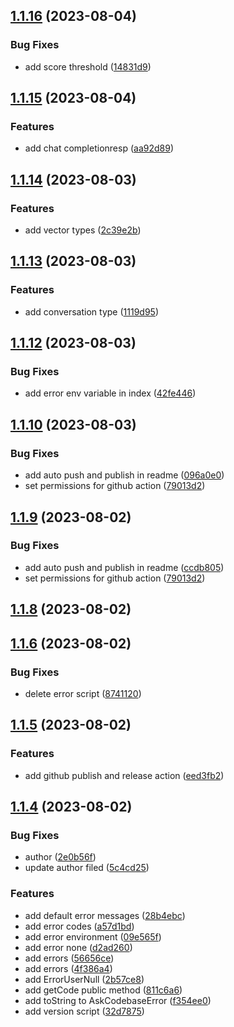 ## [1.1.16](https://github.com/jipitiai/askcodebase-common/compare/v1.1.15...v1.1.16) (2023-08-04)


### Bug Fixes

* add score threshold ([14831d9](https://github.com/jipitiai/askcodebase-common/commit/14831d9e87d0e6bdaf5cc76955600134a7feaf2a))



## [1.1.15](https://github.com/jipitiai/askcodebase-common/compare/v1.1.14...v1.1.15) (2023-08-04)


### Features

* add chat completionresp ([aa92d89](https://github.com/jipitiai/askcodebase-common/commit/aa92d8908ceae3484e0402dbeab93bdb634ffb8f))



## [1.1.14](https://github.com/jipitiai/askcodebase-common/compare/v1.1.13...v1.1.14) (2023-08-03)


### Features

* add vector types ([2c39e2b](https://github.com/jipitiai/askcodebase-common/commit/2c39e2be846edb40826a7e55c260fda8c344fcae))



## [1.1.13](https://github.com/jipitiai/askcodebase-common/compare/v1.1.12...v1.1.13) (2023-08-03)


### Features

* add conversation type ([1119d95](https://github.com/jipitiai/askcodebase-common/commit/1119d95e287d903c64d6c6f76fce246652bdd439))



## [1.1.12](https://github.com/jipitiai/askcodebase-common/compare/v1.1.10...v1.1.12) (2023-08-03)


### Bug Fixes

* add error env variable in index ([42fe446](https://github.com/jipitiai/askcodebase-common/commit/42fe446236af5a6772efe43403ada391cf5d52e3))



## [1.1.10](https://github.com/jipitiai/askcodebase-common/compare/v1.1.8...v1.1.10) (2023-08-03)


### Bug Fixes

* add auto push and publish in readme ([096a0e0](https://github.com/jipitiai/askcodebase-common/commit/096a0e0e59e2783bc55ad9334c619857819b16fe))
* set permissions for github action ([79013d2](https://github.com/jipitiai/askcodebase-common/commit/79013d2c3f3cf7ffc39b395228c5ad485e8c1746))



## [1.1.9](https://github.com/jipitiai/askcodebase-common/compare/v1.1.8...v1.1.9) (2023-08-02)


### Bug Fixes

* add auto push and publish in readme ([ccdb805](https://github.com/jipitiai/askcodebase-common/commit/ccdb805e0be4a475feb4d9ea90c10723e502d89b))
* set permissions for github action ([79013d2](https://github.com/jipitiai/askcodebase-common/commit/79013d2c3f3cf7ffc39b395228c5ad485e8c1746))



## [1.1.8](https://github.com/jipitiai/askcodebase-common/compare/v1.1.6...v1.1.8) (2023-08-02)



## [1.1.6](https://github.com/jipitiai/askcodebase-common/compare/v1.1.5...v1.1.6) (2023-08-02)


### Bug Fixes

* delete error script ([8741120](https://github.com/jipitiai/askcodebase-common/commit/87411201eef3b13b4e3229457acd06f8e8da5a63))



## [1.1.5](https://github.com/jipitiai/askcodebase-common/compare/v1.1.4...v1.1.5) (2023-08-02)


### Features

* add github publish and release action ([eed3fb2](https://github.com/jipitiai/askcodebase-common/commit/eed3fb2a9f9f8187a3334a110f2d21a616072883))



## [1.1.4](https://github.com/jipitiai/askcodebase-common/compare/4f386a47a3c8a677d5e579d6091fceb63a611f08...v1.1.4) (2023-08-02)


### Bug Fixes

* author ([2e0b56f](https://github.com/jipitiai/askcodebase-common/commit/2e0b56fe2f25189679b45d1c0dda3de6556f018d))
* update author filed ([5c4cd25](https://github.com/jipitiai/askcodebase-common/commit/5c4cd2544d5cfa8c917df756abc8eadc94845e0f))


### Features

* add default error messages ([28b4ebc](https://github.com/jipitiai/askcodebase-common/commit/28b4ebcfe9fc8dd39bc7267ec0ac9a12f780ad05))
* add error codes ([a57d1bd](https://github.com/jipitiai/askcodebase-common/commit/a57d1bd4eb7ddc1fb26fdf94ff466a56c9becc93))
* add error environment ([09e565f](https://github.com/jipitiai/askcodebase-common/commit/09e565f96d5bc43073036d87ef08a5a10d9ef3a1))
* add error none ([d2ad260](https://github.com/jipitiai/askcodebase-common/commit/d2ad260a00f0c52da024b34327d0532097acc01a))
* add errors ([56656ce](https://github.com/jipitiai/askcodebase-common/commit/56656cef10be472255d6bab3bb3e3ae5f0be37da))
* add errors ([4f386a4](https://github.com/jipitiai/askcodebase-common/commit/4f386a47a3c8a677d5e579d6091fceb63a611f08))
* add ErrorUserNull ([2b57ce8](https://github.com/jipitiai/askcodebase-common/commit/2b57ce8fdfd9acbfe42f2b202bd105ef360ca6b6))
* add getCode public method ([811c6a6](https://github.com/jipitiai/askcodebase-common/commit/811c6a6b2e5eca78208e8a6c33528760e9efaa86))
* add toString to AskCodebaseError ([f354ee0](https://github.com/jipitiai/askcodebase-common/commit/f354ee0554fbcc372abead8930f5ab86d886c6b7))
* add version script ([32d7875](https://github.com/jipitiai/askcodebase-common/commit/32d78756de1ccbff7ab776888f6bad32dcfc8c9e))



